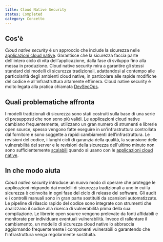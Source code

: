 ```yaml
---
title: Cloud Native Security
status: Completed
category: Concetto
---
```


## Cos'è

_Cloud native security_ è un approccio che include la sicurezza nelle [applicazioni cloud native](/it/cloud_native_apps/). Garantisce che la sicurezza faccia parte dell'intero ciclo di vita dell'applicazione, dalla fase di sviluppo fino alla messa in produzione. Cloud native security mira a garantire gli stessi standard dei modelli di sicurezza tradizionali, adattandosi al contempo alle particolarità degli ambienti cloud native, in particolare alle rapide modifiche del codice e all'infrastruttura altamente effimera. Cloud native security è molto legata alla pratica chiamata [DevSecOps](/it/devsecops/).

## Quali problematiche affronta

I modelli tradizionali di sicurezza sono stati costruiti sulla base di una serie di presupposti che non sono più validi. Le applicazioni cloud native cambiano frequentemente, utilizzano un gran numero di strumenti e librerie open source, spesso vengono fatte eseguire in un'infrastruttura controllata dal fornitore e sono soggette a rapidi cambiamenti dell'infrastruttura. Le revisioni del codice, i lunghi cicli di garanzia della qualità, la scansione delle vulnerabilità dei server e le revisioni della sicurezza dell'ultimo minuto non sono sufficientemente [scalabili](/it/scalability/) quando si usano con le [applicazioni cloud native](/it/cloud-native-apps/).

## In che modo aiuta

_Cloud native security_ introduce un nuovo modo di operare che protegge le applicazioni migrando dai modelli di sicurezza tradizionali a uno in cui la sicurezza è coinvolta in ogni fase del ciclo di release del software. Gli audit e i controlli manuali sono in gran parte sostituiti da scansioni automatizzate. Le pipeline di rilascio rapido del codice sono integrate con strumenti che analizzano il codice alla ricerca di vulnerabilità prima della sua compilazione. Le librerie open source vengono prelevate da fonti affidabili e monitorate per individuare eventuali vulnerabilità. Invece di rallentare il cambiamento, un modello di sicurezza cloud native lo abbraccia aggiornando frequentemente i componenti vulnerabili o garantendo che l'infrastruttura venga regolarmente sostituita.

